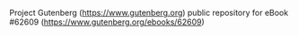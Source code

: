 Project Gutenberg (https://www.gutenberg.org) public repository for eBook #62609 (https://www.gutenberg.org/ebooks/62609)
